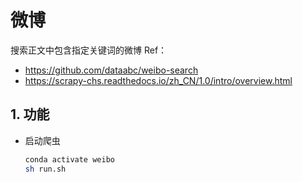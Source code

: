 # 微博

搜索正文中包含指定关键词的微博
Ref：

- <https://github.com/dataabc/weibo-search>
- <https://scrapy-chs.readthedocs.io/zh_CN/1.0/intro/overview.html>

## 1. 功能

- 启动爬虫

    ```bash
    conda activate weibo
    sh run.sh
    ```
